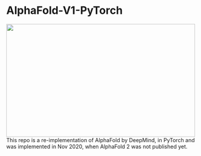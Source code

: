 # AlphaFold-V1-PyTorch
<img src="https://user-images.githubusercontent.com/53872365/141668325-f1ed43b0-9628-4fcc-99b0-04b1fbc89c15.png" width="500" height="300">
This repo is a re-implementation of AlphaFold by DeepMind, in PyTorch and was implemented in Nov 2020, when AlphaFold 2 was not published yet.
